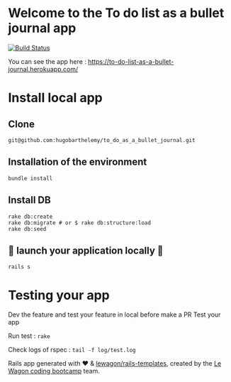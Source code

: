 # Welcome to the To do list as a bullet journal app
[![Build Status](https://travis-ci.org/hugobarthelemy/to_do_as_a_bullet_journal.svg?branch=master)](https://travis-ci.org/hugobarthelemy/to_do_as_a_bullet_journal)

You can see the app here : https://to-do-list-as-a-bullet-journal.herokuapp.com/
# Install local app
## Clone
`git@github.com:hugobarthelemy/to_do_as_a_bullet_journal.git`

## Installation of the environment
`bundle install`

## Install DB
```
rake db:create
rake db:migrate # or $ rake db:structure:load
rake db:seed
```

## 🚀 launch your application locally 🚀
`rails s`

# Testing your app
Dev the feature and test your feature in local before make a PR
Test your app

Run test : `rake`

Check logs of rspec : `tail -f log/test.log`

Rails app generated with :heart: & [lewagon/rails-templates](https://github.com/lewagon/rails-templates), created by the [Le Wagon coding bootcamp](https://www.lewagon.com) team.
